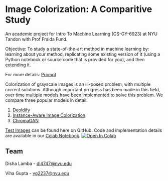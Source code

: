 # Image Colorization: A Comparitive Study

An academic project for Intro To Machine Learning (CS-GY-6923) at NYU Tandon with Prof Fraida Fund.

Objective: To study a state-of-the-art method in machine learning by: learning about your method, replicating some existing version of it (using a Python notebook or source code that is provided for you), and then extending it.

For more details: [Prompt](https://github.com/guptaviha/ML-Image-Colorization-Study/blob/main/Project_Prompt.pdf)

Colorization of grayscale images is an ill-posed problem, with multiple correct solutions. Although important progress has been made in this field, over time multiple models have been implemented to solve this problem. We compare three popular models in detail:

1. [Deoldify](https://github.com/jantic/DeOldify)
2. [Instance-Aware Image Colorization](https://github.com/ericsujw/InstColorization)
3. [ChromaGAN](https://github.com/pvitoria/ChromaGAN)


[Test Images](https://github.com/guptaviha/ML-Image-Colorization-Study/tree/main/Test_Images) can be found here on GitHub. 
Code and implementation details are available in our [Colab Notebook](https://colab.research.google.com/github/guptaviha/ML-Image-Colorization-Study/blob/main/Comparison_of_Colorization_Models.ipynb).  [![Open In Colab](https://colab.research.google.com/assets/colab-badge.svg)](https://colab.research.google.com/github/guptaviha/ML-Image-Colorization-Study/blob/main/Comparison_of_Colorization_Models.ipynb) 


## Team
Disha Lamba - dl4747@nyu.edu

Viha Gupta - vg2237@nyu.edu
